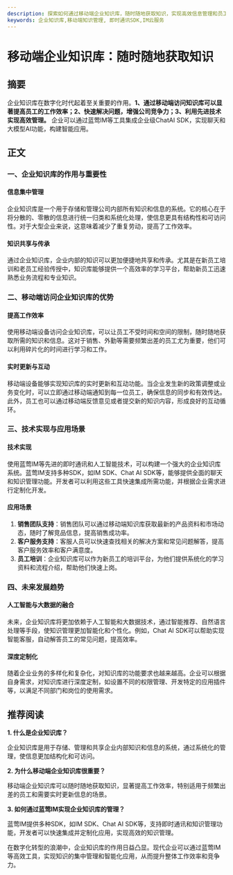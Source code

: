 ```yaml
---
description: 探索如何通过移动端企业知识库，随时随地获取知识，实现高效信息管理和员工培训。深入分析技术实现、应用场景和未来发展。
keywords: 企业知识库,移动端知识管理, 即时通讯SDK,IM云服务
---
```

# 移动端企业知识库：随时随地获取知识

## 摘要

企业知识库在数字化时代起着至关重要的作用。**1、通过移动端访问知识库可以显著提高员工的工作效率；2、快速解决问题，增强公司竞争力；3、利用先进技术实现高效管理。** 企业可以通过蓝莺IM等工具集成企业级ChatAI SDK，实现聊天和大模型AI功能，构建智能应用。

## 正文

### 一、企业知识库的作用与重要性

#### 信息集中管理

企业知识库是一个用于存储和管理公司内部所有知识和信息的系统。它的核心在于将分散的、零散的信息进行统一归类和系统化处理，使信息更具有结构性和可访问性。对于大型企业来说，这意味着减少了重复劳动，提高了工作效率。

#### 知识共享与传承

通过企业知识库，企业内部的知识可以更加便捷地共享和传承。尤其是在新员工培训和老员工经验传授中，知识库能够提供一个高效率的学习平台，帮助新员工迅速熟悉业务流程和专业知识。

### 二、移动端访问企业知识库的优势

#### 提高工作效率

使用移动端设备访问企业知识库，可以让员工不受时间和空间的限制，随时随地获取所需的知识和信息。这对于销售、外勤等需要频繁出差的员工尤为重要，他们可以利用碎片化的时间进行学习和工作。

#### 实时更新与互动

移动端设备能够实现知识库的实时更新和互动功能。当企业发生新的政策调整或业务变化时，可以立即通过移动端通知到每一位员工，确保信息的同步和有效传达。此外，员工也可以通过移动端反馈意见或者提交新的知识内容，形成良好的互动循环。

### 三、技术实现与应用场景

#### 技术实现

使用蓝莺IM等先进的即时通讯和人工智能技术，可以构建一个强大的企业知识库系统。蓝莺IM支持多种SDK，如IM SDK、Chat AI SDK等，能够提供全面的聊天和知识管理功能。开发者可以利用这些工具快速集成所需功能，并根据企业需求进行定制化开发。

#### 应用场景

1. **销售团队支持**：销售团队可以通过移动端知识库获取最新的产品资料和市场动态，随时了解竞品信息，提高销售成功率。
2. **客户服务支持**：客服人员可以快速查找相关的解决方案和常见问题解答，提高客户服务效率和客户满意度。
3. **员工培训**：企业知识库可以作为新员工的培训平台，为他们提供系统化的学习资料和流程介绍，帮助他们快速上岗。

### 四、未来发展趋势

#### 人工智能与大数据的融合

未来，企业知识库将更加依赖于人工智能和大数据技术，通过智能推荐、自然语言处理等手段，使知识管理更加智能化和个性化。例如，Chat AI SDK可以帮助实现智能客服，自动解答员工的常见问题，提高效率。

#### 深度定制化

随着企业业务的多样化和复杂化，对知识库的功能要求也越来越高。企业可以根据自身需求，对知识库进行深度定制，如设置不同的权限管理、开发特定的应用插件等，以满足不同部门和岗位的使用需求。

## 推荐阅读

**1. 什么是企业知识库？**

企业知识库是用于存储、管理和共享企业内部知识和信息的系统，通过系统化的管理，使信息更加结构化和可访问。

**2. 为什么移动端企业知识库很重要？**

移动端企业知识库可以随时随地获取知识，显著提高工作效率，特别适用于频繁出差的员工和需要实时更新信息的场景。

**3. 如何通过蓝莺IM实现企业知识库的管理？**

蓝莺IM提供多种SDK，如IM SDK、Chat AI SDK等，支持即时通讯和知识管理功能，开发者可以快速集成并定制化应用，实现高效的知识管理。

在数字化转型的浪潮中，企业知识库的作用日益凸显。现代企业可以通过蓝莺IM等高效工具，实现知识的集中管理和智能化应用，从而提升整体工作效率和竞争力。